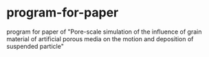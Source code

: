 # program-for-paper
program for paper of "Pore-scale simulation of the influence of grain material of artificial   porous media on the motion and deposition of suspended particle"
